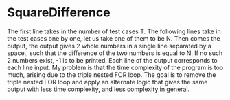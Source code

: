 # SquareDifference
The first line takes in the number of test cases T. The following lines take in the test cases one by one, let us take one of them to be N. Then comes the output, the output gives 2 whole numbers in a single line separated by a space., such that the difference of the two numbers is equal to N. If no such 2 numbers exist, -1 is to be printed. Each line of the output corresponds to each line input. My problem is that the time complexity of the program is too much, arising due to the triple nested FOR loop. The goal is to remove the triple nested FOR loop and apply an alternate logic that gives the same output with less time complexity, and less complexity in general. 

